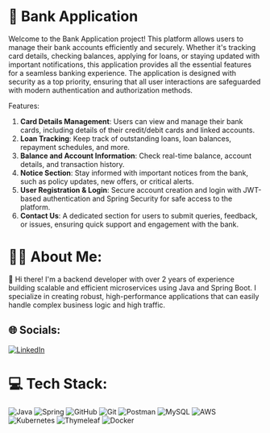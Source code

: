 # 💫 Bank Application
Welcome to the Bank Application project! This platform allows users to manage their bank accounts efficiently and securely. Whether it's tracking card details, checking balances, applying for loans, or staying updated with important notifications, this application provides all the essential features for a seamless banking experience. The application is designed with security as a top priority, ensuring that all user interactions are safeguarded with modern authentication and authorization methods.

Features: 
1. **Card Details Management**: Users can view and manage their bank cards, including details of their credit/debit cards and linked accounts.
2. **Loan Tracking**: Keep track of outstanding loans, loan balances, repayment schedules, and more.
3. **Balance and Account Information**: Check real-time balance, account details, and transaction history.
4. **Notice Section**: Stay informed with important notices from the bank, such as policy updates, new offers, or critical alerts.
5. **User Registration & Login**: Secure account creation and login with JWT-based authentication and Spring Security for safe access to the platform.
6. **Contact Us**: A dedicated section for users to submit queries, feedback, or issues, ensuring quick support and engagement with the bank.

# 🙋‍♂️ About Me:
👋 Hi there! I'm a backend developer with over 2 years of experience building scalable and efficient microservices using Java and Spring Boot. I specialize in creating robust, high-performance applications that can easily handle complex business logic and high traffic.


## 🌐 Socials:
[![LinkedIn](https://img.shields.io/badge/LinkedIn-%230077B5.svg?logo=linkedin&logoColor=white)](https://linkedin.com/in/newaldewangan) 

# 💻 Tech Stack:
![Java](https://img.shields.io/badge/java-%23ED8B00.svg?style=for-the-badge&logo=openjdk&logoColor=white) ![Spring](https://img.shields.io/badge/spring-%236DB33F.svg?style=for-the-badge&logo=spring&logoColor=white) ![GitHub](https://img.shields.io/badge/github-%23121011.svg?style=for-the-badge&logo=github&logoColor=white) ![Git](https://img.shields.io/badge/git-%23F05033.svg?style=for-the-badge&logo=git&logoColor=white) ![Postman](https://img.shields.io/badge/Postman-FF6C37?style=for-the-badge&logo=postman&logoColor=white) ![MySQL](https://img.shields.io/badge/mysql-4479A1.svg?style=for-the-badge&logo=mysql&logoColor=white) ![AWS](https://img.shields.io/badge/AWS-%23FF9900.svg?style=for-the-badge&logo=amazon-aws&logoColor=white) ![Kubernetes](https://img.shields.io/badge/kubernetes-%23326ce5.svg?style=for-the-badge&logo=kubernetes&logoColor=white) ![Thymeleaf](https://img.shields.io/badge/Thymeleaf-%23005C0F.svg?style=for-the-badge&logo=Thymeleaf&logoColor=white) ![Docker](https://img.shields.io/badge/docker-%230db7ed.svg?style=for-the-badge&logo=docker&logoColor=white)

<!-- Proudly created with GPRM ( https://gprm.itsvg.in ) -->
